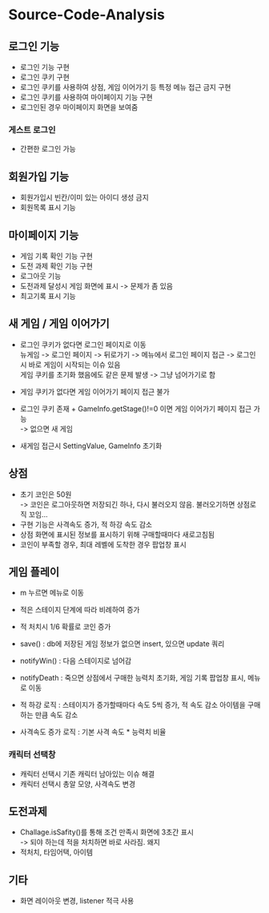 # Source-Code-Analysis

## 로그인 기능

- 로그인 기능 구현
- 로그인 쿠키 구현
- 로그인 쿠키를 사용하여 상점, 게임 이어가기 등 특정 메뉴 접근 금지 구현
- 로그인 쿠키를 사용하여 마이페이지 기능 구현
- 로그인된 경우 마이페이지 화면을 보여줌

### 게스트 로그인

- 간편한 로그인 가능 

## 회원가입 기능

- 회원가입시 빈칸/이미 있는 아이디 생성 금지
- 회원목록 표시 기능

##  마이페이지 기능
- 게임 기록 확인 기능 구현
- 도전 과제 확인 기능 구현
- 로그아웃 기능
- 도전과제 달성시 게임 화면에 표시 -> 문제가 좀 있음
- 최고기록 표시 기능

## 새 게임 / 게임 이어가기

- 로그인 쿠키가 없다면 로그인 페이지로 이동 \
  뉴게임 -> 로그인 페이지 -> 뒤로가기 -> 메뉴에서 로그인 페이지 접근 -> 로그인 시 바로 게임이 시작되는 이슈 있음\
  게임 쿠키를 초기화 했음에도 같은 문제 발생 -> 그냥 넘어가기로 함
  
- 게임 쿠키가 없다면 게임 이어가기 페이지 접근 불가
- 로그인 쿠키 존재 + GameInfo.getStage()!=0 이면 게임 이어가기 페이지 접근 가능\
  -> 없으면 새 게임
- 새게임 접근시 SettingValue, GameInfo 초기화

## 상점
- 초기 코인은 50원\
  -> 코인은 로그아웃하면 저장되긴 하나, 다시 불러오지 않음. 불러오기하면 상점로직 꼬임... 
- 구현 기능은 사격속도 증가, 적 하강 속도 감소
- 상점 화면에 표시된 정보를 표시하기 위해 구매할때마다 새로고침됨
- 코인이 부족할 경우, 최대 레벨에 도착한 경우 팝업창 표시

## 게임 플레이
- m 누르면 메뉴로 이동
- 적은 스테이지 단계에 따라 비례하여 증가
- 적 처치시 1/6 확률로 코인 증가

- save() : db에 저장된 게임 정보가 없으면 insert, 있으면 update 쿼리
- notifyWin() : 다음 스테이지로 넘어감
- notifyDeath : 죽으면 상점에서 구매한 능력치 초기화, 게임 기록 팝업창 표시, 메뉴로 이동

- 적 하강 로직 : 스테이지가 증가할때마다 속도 5씩 증가, 적 속도 감소 아이템을 구매하는 만큼 속도 감소
- 사격속도 증가 로직 : 기본 사격 속도 * 능력치 비율

### 캐릭터 선택창
- 캐릭터 선택시 기존 캐릭터 남아있는 이슈 해결
- 캐릭터 선택시 총알 모양, 사격속도 변경

## 도전과제
- Challage.isSafity()를 통해 조건 만족시 화면에 3초간 표시\
  -> 되야 하는데 적을 처치하면 바로 사라짐. 왜지
- 적처치, 타임어택, 아이템 

## 기타
- 화면 레이아웃 변경, listener 적극 사용
